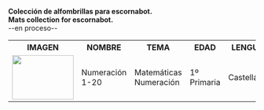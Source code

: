 <b> Colección de alfombrillas para escornabot.</b> <br/>
<b> Mats collection for escornabot.</b> 
<br/>--en proceso--
<table> 
   <tr>
    <th>IMAGEN</th>
    <th>NOMBRE</th>
    <th>TEMA</th>
    <th>EDAD</th>
    <th>LENGUA</th>
    <th>ENLACE</th>
  </tr>
   
  <tr>
    <td><img align="center" width="125" height="90" src="https://github.com/lobotic/escornabot-resources/blob/master/Alfombrillas/Numeracion_P1/mates1%C2%BA.jpg" </td>
    <td>Numeración 1-20</td>
    <td>Matemáticas <br \> Numeración</td>
    <td>1º Primaria</td>
    <td>Castellano</td>
    <td><a href="https://github.com/lobotic/escornabot-resources/tree/master/Alfombrillas/Numeracion_P1">Enlace</a></td>
  </tr>
  
  </table>
